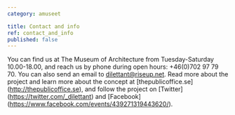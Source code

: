 ```yaml
---
category: amuseet

title: Contact and info
ref: contact_and_info
published: false
---
```


You can find us at The Museum of Architecture from Tuesday-Saturday 10.00-18.00, and reach us by phone during open hours: +46(0)702 97 79 70. You can also send an email to <dilettant@riseup.net>. Read more about the project and learn more about the concept at [thepublicoffice.se] (http://thepublicoffice.se), and follow the project on [Twitter] (https://twitter.com/_dilettant) and [Facebook] (https://www.facebook.com/events/439271319443620/).